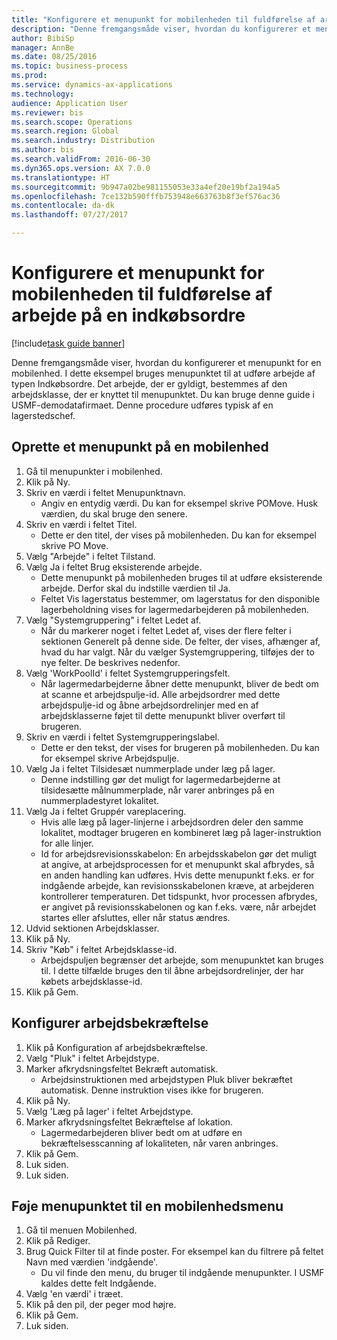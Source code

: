 ```yaml
--- 
title: "Konfigurere et menupunkt for mobilenheden til fuldførelse af arbejde på en indkøbsordre"
description: "Denne fremgangsmåde viser, hvordan du konfigurerer et menupunkt for en mobilenhed."
author: BibiSp
manager: AnnBe
ms.date: 08/25/2016
ms.topic: business-process
ms.prod: 
ms.service: dynamics-ax-applications
ms.technology: 
audience: Application User
ms.reviewer: bis
ms.search.scope: Operations
ms.search.region: Global
ms.search.industry: Distribution
ms.author: bis
ms.search.validFrom: 2016-06-30
ms.dyn365.ops.version: AX 7.0.0
ms.translationtype: HT
ms.sourcegitcommit: 9b947a02be981155053e33a4ef20e19bf2a194a5
ms.openlocfilehash: 7ce132b590fffb753948e663763b8f3ef576ac36
ms.contentlocale: da-dk
ms.lasthandoff: 07/27/2017

---
```

# <a name="set-up-a-mobile-device-menu-item-for-completing-work-in-a-purchase-order"></a>Konfigurere et menupunkt for mobilenheden til fuldførelse af arbejde på en indkøbsordre

[!include[task guide banner](../../includes/task-guide-banner.md)]

Denne fremgangsmåde viser, hvordan du konfigurerer et menupunkt for en mobilenhed. I dette eksempel bruges menupunktet til at udføre arbejde af typen Indkøbsordre. Det arbejde, der er gyldigt, bestemmes af den arbejdsklasse, der er knyttet til menupunktet. Du kan bruge denne guide i USMF-demodatafirmaet. Denne procedure udføres typisk af en lagerstedschef.


## <a name="create-a-mobile-device-menu-item"></a>Oprette et menupunkt på en mobilenhed
1. Gå til menupunkter i mobilenhed.
2. Klik på Ny.
3. Skriv en værdi i feltet Menupunktnavn.
    * Angiv en entydig værdi. Du kan for eksempel skrive POMove. Husk værdien, du skal bruge den senere.  
4. Skriv en værdi i feltet Titel.
    * Dette er den titel, der vises på mobilenheden. Du kan for eksempel skrive PO Move.  
5. Vælg "Arbejde" i feltet Tilstand.
6. Vælg Ja i feltet Brug eksisterende arbejde.
    * Dette menupunkt på mobilenheden bruges til at udføre eksisterende arbejde. Derfor skal du indstille værdien til Ja.  
    * Feltet Vis lagerstatus bestemmer, om lagerstatus for den disponible lagerbeholdning vises for lagermedarbejderen på mobilenheden.  
7. Vælg "Systemgruppering" i feltet Ledet af.
    * Når du markerer noget i feltet Ledet af, vises der flere felter i sektionen Generelt på denne side. De felter, der vises, afhænger af, hvad du har valgt. Når du vælger Systemgruppering, tilføjes der to nye felter. De beskrives nedenfor.  
8. Vælg 'WorkPoolId' i feltet Systemgrupperingsfelt.
    * Når lagermedarbejderne åbner dette menupunkt, bliver de bedt om at scanne et arbejdspulje-id. Alle arbejdsordrer med dette arbejdspulje-id og åbne arbejdsordrelinjer med en af arbejdsklasserne føjet til dette menupunkt bliver overført til brugeren.  
9. Skriv en værdi i feltet Systemgrupperingslabel.
    * Dette er den tekst, der vises for brugeren på mobilenheden. Du kan for eksempel skrive Arbejdspulje.  
10. Vælg Ja i feltet Tilsidesæt nummerplade under læg på lager.
    * Denne indstilling gør det muligt for lagermedarbejderne at tilsidesætte målnummerplade, når varer anbringes på en nummerpladestyret lokalitet.  
11. Vælg Ja i feltet Gruppér vareplacering.
    * Hvis alle læg på lager-linjerne i arbejdsordren deler den samme lokalitet, modtager brugeren en kombineret læg på lager-instruktion for alle linjer.  
    * Id for arbejdsrevisionsskabelon: En arbejdsskabelon gør det muligt at angive, at arbejdsprocessen for et menupunkt skal afbrydes, så en anden handling kan udføres. Hvis dette menupunkt f.eks. er for indgående arbejde, kan revisionsskabelonen kræve, at arbejderen kontrollerer temperaturen. Det tidspunkt, hvor processen afbrydes, er angivet på revisionsskabelonen og kan f.eks. være, når arbejdet startes eller afsluttes, eller når status ændres.  
12. Udvid sektionen Arbejdsklasser.
13. Klik på Ny.
14. Skriv "Køb" i feltet Arbejdsklasse-id.
    * Arbejdspuljen begrænser det arbejde, som menupunktet kan bruges til. I dette tilfælde bruges den til åbne arbejdsordrelinjer, der har købets arbejdsklasse-id.  
15. Klik på Gem.

## <a name="set-up-work-confirmation"></a>Konfigurer arbejdsbekræftelse
1. Klik på Konfiguration af arbejdsbekræftelse.
2. Vælg "Pluk" i feltet Arbejdstype.
3. Marker afkrydsningsfeltet Bekræft automatisk.
    * Arbejdsinstruktionen med arbejdstypen Pluk bliver bekræftet automatisk. Denne instruktion vises ikke for brugeren.  
4. Klik på Ny.
5. Vælg 'Læg på lager' i feltet Arbejdstype.
6. Marker afkrydsningsfeltet Bekræftelse af lokation.
    * Lagermedarbejderen bliver bedt om at udføre en bekræftelsesscanning af lokaliteten, når varen anbringes.  
7. Klik på Gem.
8. Luk siden.
9. Luk siden.

## <a name="add-the-menu-item-to-a-mobile-device-menu"></a>Føje menupunktet til en mobilenhedsmenu
1. Gå til menuen Mobilenhed.
2. Klik på Rediger.
3. Brug Quick Filter til at finde poster. For eksempel kan du filtrere på feltet Navn med værdien 'indgående'.
    * Du vil finde den menu, du bruger til indgående menupunkter. I USMF kaldes dette felt Indgående.  
4. Vælg 'en værdi' i træet.
5. Klik på den pil, der peger mod højre.
6. Klik på Gem.
7. Luk siden.


